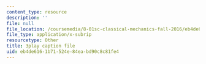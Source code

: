 ```yaml
---
content_type: resource
description: ''
file: null
file_location: /coursemedia/8-01sc-classical-mechanics-fall-2016/eb4de6161b71524e84eabd90c8c81fe4_otGGuHt36XA.vtt
file_type: application/x-subrip
resourcetype: Other
title: 3play caption file
uid: eb4de616-1b71-524e-84ea-bd90c8c81fe4
---
```


